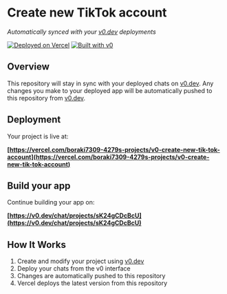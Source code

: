 # Create new TikTok account

*Automatically synced with your [v0.dev](https://v0.dev) deployments*

[![Deployed on Vercel](https://img.shields.io/badge/Deployed%20on-Vercel-black?style=for-the-badge&logo=vercel)](https://vercel.com/boraki7309-4279s-projects/v0-create-new-tik-tok-account)
[![Built with v0](https://img.shields.io/badge/Built%20with-v0.dev-black?style=for-the-badge)](https://v0.dev/chat/projects/sK24gCDcBcU)

## Overview

This repository will stay in sync with your deployed chats on [v0.dev](https://v0.dev).
Any changes you make to your deployed app will be automatically pushed to this repository from [v0.dev](https://v0.dev).

## Deployment

Your project is live at:

**[https://vercel.com/boraki7309-4279s-projects/v0-create-new-tik-tok-account](https://vercel.com/boraki7309-4279s-projects/v0-create-new-tik-tok-account)**

## Build your app

Continue building your app on:

**[https://v0.dev/chat/projects/sK24gCDcBcU](https://v0.dev/chat/projects/sK24gCDcBcU)**

## How It Works

1. Create and modify your project using [v0.dev](https://v0.dev)
2. Deploy your chats from the v0 interface
3. Changes are automatically pushed to this repository
4. Vercel deploys the latest version from this repository
